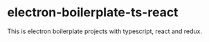 # electron-boilerplate-ts-react
This is electron boilerplate projects with typescript, react and redux.
